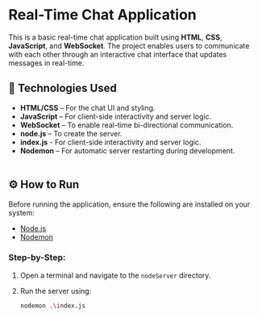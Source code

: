 # Real-Time Chat Application

This is a basic real-time chat application built using **HTML**, **CSS**, **JavaScript**, and **WebSocket**. 
The project enables users to communicate with each other through an interactive chat interface that updates messages in real-time.

## 🧰 Technologies Used <br>

- **HTML/CSS** – For the chat UI and styling.
- **JavaScript** – For client-side interactivity and server logic.
- **WebSocket** – To enable real-time bi-directional communication.
- **node.js** – To create the server.
- **index.js** - For client-side interactivity and server logic.
- **Nodemon** – For automatic server restarting during development.
<br><br>
## ⚙️ How to Run

Before running the application, ensure the following are installed on your system:
- [Node.js](https://nodejs.org/)
- [Nodemon](https://www.npmjs.com/package/nodemon)

### Step-by-Step:
1. Open a terminal and navigate to the `nodeServer` directory.
2. Run the server using:

   ```bash
   nodemon .\index.js
